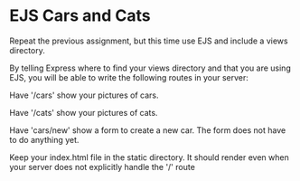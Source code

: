 # EJS Cars and Cats

Repeat the previous assignment, but this time use EJS and include a views directory. 

By telling Express where to find your views directory and that you are using EJS, you will be able to write the following routes in your server:

Have '/cars' show your pictures of cars.

Have '/cats' show your pictures of cats.

Have 'cars/new' show a form to create a new car. The form does not have to do anything yet.

Keep your index.html file in the static directory. It should render even when your server does not explicitly handle the '/' route
